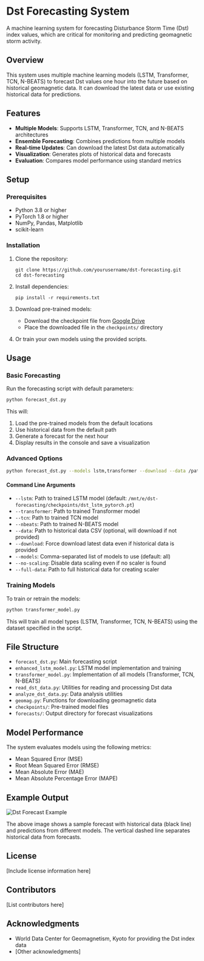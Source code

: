 # Dst Forecasting System

A machine learning system for forecasting Disturbance Storm Time (Dst) index values, which are critical for monitoring and predicting geomagnetic storm activity.

## Overview

This system uses multiple machine learning models (LSTM, Transformer, TCN, N-BEATS) to forecast Dst values one hour into the future based on historical geomagnetic data. It can download the latest data or use existing historical data for predictions.

## Features

- **Multiple Models**: Supports LSTM, Transformer, TCN, and N-BEATS architectures
- **Ensemble Forecasting**: Combines predictions from multiple models
- **Real-time Updates**: Can download the latest Dst data automatically
- **Visualization**: Generates plots of historical data and forecasts
- **Evaluation**: Compares model performance using standard metrics

## Setup

### Prerequisites

- Python 3.8 or higher
- PyTorch 1.8 or higher
- NumPy, Pandas, Matplotlib
- scikit-learn

### Installation

1. Clone the repository:
   ```
   git clone https://github.com/yourusername/dst-forecasting.git
   cd dst-forecasting
   ```

2. Install dependencies:
   ```
   pip install -r requirements.txt
   ```

3. Download pre-trained models:
   - Download the checkpoint file from [Google Drive](https://drive.google.com/file/d/1lxDw5fR2DcVKoygFN9sG0DZL06ty_t02/view?usp=sharing)
   - Place the downloaded file in the `checkpoints/` directory

4. Or train your own models using the provided scripts.

## Usage

### Basic Forecasting

Run the forecasting script with default parameters:

```bash
python forecast_dst.py
```

This will:
1. Load the pre-trained models from the default locations
2. Use historical data from the default path
3. Generate a forecast for the next hour
4. Display results in the console and save a visualization

### Advanced Options

```bash
python forecast_dst.py --models lstm,transformer --download --data /path/to/custom/data.csv
```

#### Command Line Arguments

- `--lstm`: Path to trained LSTM model (default: `/mnt/e/dst-forecasting/checkpoints/dst_lstm_pytorch.pt`)
- `--transformer`: Path to trained Transformer model
- `--tcn`: Path to trained TCN model
- `--nbeats`: Path to trained N-BEATS model
- `--data`: Path to historical data CSV (optional, will download if not provided)
- `--download`: Force download latest data even if historical data is provided
- `--models`: Comma-separated list of models to use (default: all)
- `--no-scaling`: Disable data scaling even if no scaler is found
- `--full-data`: Path to full historical data for creating scaler

### Training Models

To train or retrain the models:

```bash
python transformer_model.py
```

This will train all model types (LSTM, Transformer, TCN, N-BEATS) using the dataset specified in the script.

## File Structure

- `forecast_dst.py`: Main forecasting script
- `enhanced_lstm_model.py`: LSTM model implementation and training
- `transformer_model.py`: Implementation of all models (Transformer, TCN, N-BEATS)
- `read_dst_data.py`: Utilities for reading and processing Dst data
- `analyze_dst_data.py`: Data analysis utilities
- `geomag.py`: Functions for downloading geomagnetic data
- `checkpoints/`: Pre-trained model files
- `forecasts/`: Output directory for forecast visualizations

## Model Performance

The system evaluates models using the following metrics:
- Mean Squared Error (MSE)
- Root Mean Squared Error (RMSE)
- Mean Absolute Error (MAE)
- Mean Absolute Percentage Error (MAPE)

## Example Output

![Dst Forecast Example](/mnt/e/dst-forecasting/forecasts/example_forecast.png)

The above image shows a sample forecast with historical data (black line) and predictions from different models. The vertical dashed line separates historical data from forecasts.

## License

[Include license information here]

## Contributors

[List contributors here]

## Acknowledgments

- World Data Center for Geomagnetism, Kyoto for providing the Dst index data
- [Other acknowledgments]